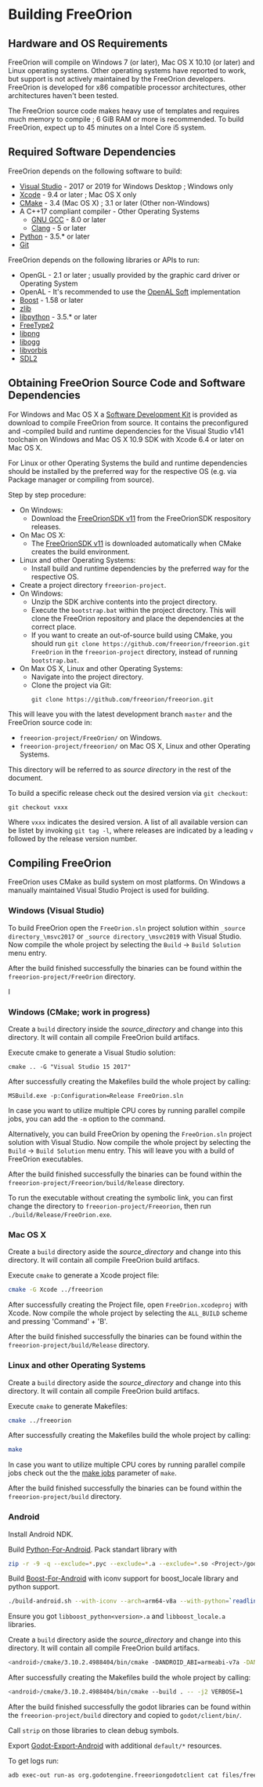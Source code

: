 Building FreeOrion
==================


Hardware and OS Requirements
----------------------------

FreeOrion will compile on Windows 7 (or later), Mac OS X 10.10 (or later) and
Linux operating systems. Other operating systems have reported to work, but
support is not actively maintained by the FreeOrion developers. FreeOrion is
developed for x86 compatible processor architectures, other architectures
haven't been tested.

The FreeOrion source code makes heavy use of templates and requires much memory
to compile ; 6 GiB RAM or more is recommended. To build FreeOrion, expect up to
45 minutes on a Intel Core i5 system.


Required Software Dependencies
------------------------------

FreeOrion depends on the following software to build:

  * [Visual Studio] - 2017 or 2019 for Windows Desktop ; Windows only
  * [Xcode] - 9.4 or later ; Mac OS X only
  * [CMake] - 3.4 (Mac OS X) ; 3.1 or later (Other non-Windows)
  * A C++17 compliant compiler - Other Operating Systems
    * [GNU GCC] - 8.0 or later
    * [Clang] - 5 or later
  * [Python] - 3.5.* or later
  * [Git]

FreeOrion depends on the following libraries or APIs to run:

  * OpenGL - 2.1 or later ; usually provided by the graphic card driver or
    Operating System
  * OpenAL - It's recommended to use the [OpenAL Soft] implementation
  * [Boost] - 1.58 or later
  * [zlib]
  * [libpython] - 3.5.* or later
  * [FreeType2]
  * [libpng]
  * [libogg]
  * [libvorbis]
  * [SDL2]


Obtaining FreeOrion Source Code and Software Dependencies
---------------------------------------------------------

For Windows and Mac OS X a [Software Development Kit] is provided as download to
compile FreeOrion from source. It contains the preconfigured and -compiled build
and runtime dependencies for the Visual Studio v141 toolchain on Windows and
Mac OS X 10.9 SDK with Xcode 6.4 or later on Mac OS X.

For Linux or other Operating Systems the build and runtime dependencies should
be installed by the preferred way for the respective OS (e.g. via Package
manager or compiling from source).

Step by step procedure:

 * On Windows:
   * Download the [FreeOrionSDK v11] from the FreeOrionSDK respository releases.
 * On Mac OS X:
   * The [FreeOrionSDK v11] is downloaded automatically when CMake creates the
     build environment.
 * Linux and other Operating Systems:
   * Install build and runtime dependencies by the preferred way for the
     respective OS.
 * Create a project directory `freeorion-project`.
 * On Windows:
   * Unzip the SDK archive contents into the project directory.
   * Execute the `bootstrap.bat` within the project directory. This will clone
     the FreeOrion repository and place the dependencies at the correct place.
   * If you want to create an out-of-source build using CMake, you should run 
     `git clone https://github.com/freeorion/freeorion.git FreeOrion` in the 
     `freeorion-project` directory, instead of running `bootstrap.bat`.
 * On Max OS X, Linux and other Operating Systems:
   * Navigate into the project directory.
   * Clone the project via Git:
     ```
     git clone https://github.com/freeorion/freeorion.git
     ```

This will leave you with the latest development branch `master` and the
FreeOrion source code in:

 * `freeorion-project/FreeOrion/` on Windows.
 * `freeorion-project/freeorion/` on Mac OS X, Linux and other Operating
   Systems.

This directory will be referred to as _source directory_ in the rest of the
document.

To build a specific release check out the desired version via `git checkout`:

```
git checkout vxxx
```

Where `vxxx` indicates the desired version.  A list of all available version
can be listet by invoking `git tag -l`, where releases are indicated by a
leading `v` followed by the release version number.


Compiling FreeOrion
-------------------

FreeOrion uses CMake as build system on most platforms. On Windows a manually
maintained Visual Studio Project is used for building.


### Windows (Visual Studio)

To build FreeOrion open the `FreeOrion.sln` project solution within
`_source directory_\msvc2017` or `_source directory_\msvc2019` with
Visual Studio.  Now compile the whole project by selecting the
`Build` -> `Build Solution` menu entry.

After the build finished successfully the binaries can be found within
the `freeorion-project/FreeOrion` directory.

I

### Windows (CMake; work in progress)

Create a `build` directory inside the _source_directory_ and change into
this directory. It will contain all compile FreeOrion build artifacs.

Execute cmake to generate a Visual Studio solution:

```
cmake .. -G "Visual Studio 15 2017"
```

After successfully creating the Makefiles build the whole project by
calling:

```
MSBuild.exe -p:Configuration=Release FreeOrion.sln
```

In case you want to utilize multiple CPU cores by running parallel
compile jobs, you can add the `-m` option to the command.

Alternatively, you can build FreeOrion by opening the `FreeOrion.sln`
project solution with Visual Studio.  Now compile the whole project
by selecting the `Build` -> `Build Solution` menu entry.
This will leave you with a build of FreeOrion executables.

After the build finished successfully the binaries can be found within
the `freeorion-project/Freeorion/build/Release` directory.

To run the executable without creating the symbolic link, you can first
change the directory to `freeorion-project/Freeorion`, then run
`./build/Release/FreeOrion.exe`.


### Mac OS X

Create a `build` directory aside the _source_directory_ and change into
this directory. It will contain all compile FreeOrion build artifacs.

Execute `cmake` to generate a Xcode project file:

```bash
cmake -G Xcode ../freeorion
```

After successfully creating the Project file, open `FreeOrion.xcodeproj`
with Xcode. Now compile the whole project by selecting the `ALL_BUILD`
scheme and pressing 'Command' + 'B'.

After the build finished successfully the binaries can be found within
the `freeorion-project/build/Release` directory.


### Linux and other Operating Systems

Create a `build` directory aside the _source_directory_ and change into
this directory. It will contain all compile FreeOrion build artifacs.

Execute `cmake` to generate Makefiles:

```bash
cmake ../freeorion
```

After successfully creating the Makefiles build the whole project by
calling:

```bash
make
```

In case you want to utilize multiple CPU cores by running parallel
compile jobs check out the the [make jobs](`--jobs`) parameter of
`make`.

After the build finished successfully the binaries can be found within
the `freeorion-project/build` directory.

### Android

Install Android NDK.

Build [Python-For-Android]. Pack standart library with

```bash
zip -r -9 -q --exclude=*.pyc --exclude=*.a --exclude=*.so <Project>/godot/client/default/ .
```

Build [Boost-For-Android] with iconv support for boost_locale library and python support.

```bash
./build-android.sh --with-iconv --arch=arm64-v8a --with-python=`readlink -f ../python-install` --layout=system $ANDROID_NDK
```

Ensure you got `libboost_python<version>.a` and `libboost_locale.a` libraries.

Create a `build` directory aside the _source_directory_ and change into
this directory. It will contain all compile FreeOrion build artifacs.

```bash
<android>/cmake/3.10.2.4988404/bin/cmake -DANDROID_ABI=armeabi-v7a -DANDROID_PLATFORM=21 -DANDROID_NDK=<android>/ndk-bundle/ -DCMAKE_BUILD_TYPE=Release -DCMAKE_TOOLCHAIN_FILE=<android>/ndk-bundle/build/cmake/android.toolchain.cmake -DCMAKE_CXX_FLAGS=-std=c++14 -DANDROID_ALLOW_UNDEFINED_SYMBOLS=Off -DBUILD_SERVER=OFF -DBUILD_AI=OFF -DBUILD_CLIENT_GG=OFF -DBoost_INCLUDE_DIR=<Boost-for-Android>/build/out/armeabi-v7a/include/ -DBoost_USE_STATIC_LIBS=On -DBoost_LIBRARY_DIR=<Boost-for-Android>/build/out/armeabi-v7a/lib/ -DBUILD_CLIENT_GODOT=On -DICUI18N_LIBRARY=<Boost-for-Android>/libiconv-libicu-android/armeabi-v7a/lib/libicui18n.a -DICUUC_LIBRARY=<Boost-for-Android>/libiconv-libicu-android/armeabi-v7a/lib/libicuuc.a -DICUDATA_LIBRARY=<Boost-for-Android>/libiconv-libicu-android/armeabi-v7a/lib/libicudata.a -DICONV_LIBRARY=<Boost-for-Android>/libiconv-libicu-android/armeabi-v7a/lib/libiconv.so -DPYTHON_LIBRARY=<Python-for-Android>/lib/libpython3.6m.a -DPYTHON_INCLUDE_DIR=<Python-for-Android>/include/python3.6m/ ../freeorion
```

After successfully creating the Makefiles build the whole project by
calling:

```bash
<android>/cmake/3.10.2.4988404/bin/cmake --build . -- -j2 VERBOSE=1
```

After the build finished successfully the godot libraries can be found within
the `freeorion-project/build` directory and copied to `godot/client/bin/`.

Call `strip` on those libraries to clean debug symbols.

Export [Godot-Export-Android] with additional `default/*` resources.

To get logs run:

```bash
adb exec-out run-as org.godotengine.freeoriongodotclient cat files/freeorion-godot.log
```

[Visual Studio]: https://visualstudio.microsoft.com/vs/older-downloads/
[Xcode]: https://itunes.apple.com/de/app/xcode/id497799835?mt=12
[CMake]: https://cmake.org/download/
[GNU GCC]: https://gcc.gnu.org/releases.html
[Clang]: http://releases.llvm.org/download.html
[Python]: https://www.python.org/downloads/
[Git]: https://git-scm.com/downloads
[Boost]: http://www.boost.org/users/download/
[zlib]: https://zlib.net/
[libpython]: https://www.python.org/downloads/
[FreeType2]: https://www.freetype.org/download.html
[libpng]: http://www.libpng.org/pub/png/libpng.html
[libogg]: https://xiph.org/downloads/
[OpenAL Soft]: http://kcat.strangesoft.net/openal.html
[libvorbis]: https://xiph.org/downloads/
[SDL2]: https://www.libsdl.org/download-2.0.php
[Software Development Kit]: https://github.com/freeorion/freeorion-sdk
[FreeOrionSDK v11]: https://github.com/freeorion/freeorion-sdk/releases/tag/v11
[FreeOrion Releases]: https://github.com/freeorion/freeorion/releases
[make jobs]: https://www.gnu.org/software/make/manual/html_node/Parallel.html
[Python-For-Android]: https://github.com/python-cmake-buildsystem/python-cmake-buildsystem/pull/262
[Boost-For-Android]: https://github.com/moritz-wundke/Boost-for-Android
[Godot-Export-Android]: https://docs.godotengine.org/en/stable/getting_started/workflow/export/exporting_for_android.html
